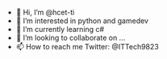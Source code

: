 - 👋 Hi, I’m @hcet-ti
- 👀 I’m interested in python and gamedev
- 🌱 I’m currently learning c#
- 💞️ I’m looking to collaborate on ...
- 📫 How to reach me Twitter: @ITTech9823

<!---
hcet-ti/hcet-ti is a ✨ special ✨ repository because its `README.md` (this file) appears on your GitHub profile.
You can click the Preview link to take a look at your changes.
--->
